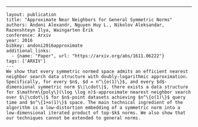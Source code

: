 ---
    layout: publication
    title: "Approximate Near Neighbors for General Symmetric Norms"
    authors: Andoni Alexandr, Nguyen Huy L., Nikolov Aleksandar, Razenshteyn Ilya, Waingarten Erik
    conference: Arxiv
    year: 2016
    bibkey: andoni2016approximate
    additional_links:
      - {name: "Paper", url: "https://arxiv.org/abs/1611.06222"}
    tags: ['ARXIV']
    ---
    We show that every symmetric normed space admits an efficient nearest neighbor search data structure with doubly-logarithmic approximation. Specifically, for every $n$, $d = n^\{o(1)\}$, and every $d$-dimensional symmetric norm $\|\cdot\|$, there exists a data structure for $\mathrm\{poly\}(\log \log n)$-approximate nearest neighbor search over $\|\cdot\|$ for $n$-point datasets achieving $n^\{o(1)\}$ query time and $n^\{1+o(1)\}$ space. The main technical ingredient of the algorithm is a low-distortion embedding of a symmetric norm into a low-dimensional iterated product of top-$k$ norms. We also show that our techniques cannot be extended to general norms.